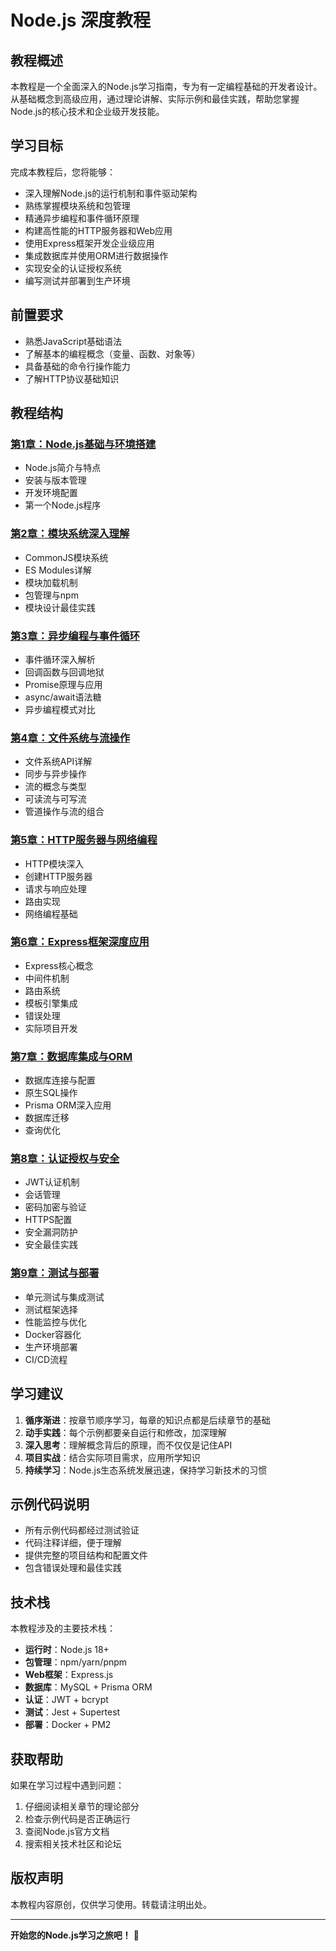# Node.js 深度教程

## 教程概述

本教程是一个全面深入的Node.js学习指南，专为有一定编程基础的开发者设计。从基础概念到高级应用，通过理论讲解、实际示例和最佳实践，帮助您掌握Node.js的核心技术和企业级开发技能。

## 学习目标

完成本教程后，您将能够：

- 深入理解Node.js的运行机制和事件驱动架构
- 熟练掌握模块系统和包管理
- 精通异步编程和事件循环原理
- 构建高性能的HTTP服务器和Web应用
- 使用Express框架开发企业级应用
- 集成数据库并使用ORM进行数据操作
- 实现安全的认证授权系统
- 编写测试并部署到生产环境

## 前置要求

- 熟悉JavaScript基础语法
- 了解基本的编程概念（变量、函数、对象等）
- 具备基础的命令行操作能力
- 了解HTTP协议基础知识

## 教程结构

### [第1章：Node.js基础与环境搭建](./chapter-01/README.md)
- Node.js简介与特点
- 安装与版本管理
- 开发环境配置
- 第一个Node.js程序

### [第2章：模块系统深入理解](./chapter-02/README.md)
- CommonJS模块系统
- ES Modules详解
- 模块加载机制
- 包管理与npm
- 模块设计最佳实践

### [第3章：异步编程与事件循环](./chapter-03/README.md)
- 事件循环深入解析
- 回调函数与回调地狱
- Promise原理与应用
- async/await语法糖
- 异步编程模式对比

### [第4章：文件系统与流操作](./chapter-04/README.md)
- 文件系统API详解
- 同步与异步操作
- 流的概念与类型
- 可读流与可写流
- 管道操作与流的组合

### [第5章：HTTP服务器与网络编程](./chapter-05/README.md)
- HTTP模块深入
- 创建HTTP服务器
- 请求与响应处理
- 路由实现
- 网络编程基础

### [第6章：Express框架深度应用](./chapter-06/README.md)
- Express核心概念
- 中间件机制
- 路由系统
- 模板引擎集成
- 错误处理
- 实际项目开发

### [第7章：数据库集成与ORM](./chapter-07/README.md)
- 数据库连接与配置
- 原生SQL操作
- Prisma ORM深入应用
- 数据库迁移
- 查询优化

### [第8章：认证授权与安全](./chapter-08/README.md)
- JWT认证机制
- 会话管理
- 密码加密与验证
- HTTPS配置
- 安全漏洞防护
- 安全最佳实践

### [第9章：测试与部署](./chapter-09/README.md)
- 单元测试与集成测试
- 测试框架选择
- 性能监控与优化
- Docker容器化
- 生产环境部署
- CI/CD流程

## 学习建议

1. **循序渐进**：按章节顺序学习，每章的知识点都是后续章节的基础
2. **动手实践**：每个示例都要亲自运行和修改，加深理解
3. **深入思考**：理解概念背后的原理，而不仅仅是记住API
4. **项目实战**：结合实际项目需求，应用所学知识
5. **持续学习**：Node.js生态系统发展迅速，保持学习新技术的习惯

## 示例代码说明

- 所有示例代码都经过测试验证
- 代码注释详细，便于理解
- 提供完整的项目结构和配置文件
- 包含错误处理和最佳实践

## 技术栈

本教程涉及的主要技术栈：

- **运行时**：Node.js 18+
- **包管理**：npm/yarn/pnpm
- **Web框架**：Express.js
- **数据库**：MySQL + Prisma ORM
- **认证**：JWT + bcrypt
- **测试**：Jest + Supertest
- **部署**：Docker + PM2

## 获取帮助

如果在学习过程中遇到问题：

1. 仔细阅读相关章节的理论部分
2. 检查示例代码是否正确运行
3. 查阅Node.js官方文档
4. 搜索相关技术社区和论坛

## 版权声明

本教程内容原创，仅供学习使用。转载请注明出处。

---

**开始您的Node.js学习之旅吧！** 🚀

